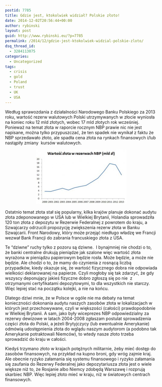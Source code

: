 ```yaml
---
postid: 7785
title: Gdzie jest, ktokolwiek widział? Polskie złoto!
date: 2014-12-02T20:56:44+00:00
author: rybinski
layout: post
guid: http://www.rybinski.eu/?p=7785
permalink: /2014/12/gdzie-jest-ktokolwiek-widzial-polskie-zloto/
dsq_thread_id:
  - 3284113075
categories:
  - Uncategorized
tags:
  - crisis
  - gold
  - Poland
  - trust
  - UK
  - USA
---
```

Według sprawozdania z działalności Narodowego Banku Polskiego za 2013 roku, wartość rezerw walutowych Polski utrzymywanych w złocie wyniosła na koniec roku 12 mld złotych, wobec 17 mld złotych rok wcześniej. Ponieważ na temat złota w raporcie rocznym NBP prawie nic nie jest napisane, można tylko przypuszczać, że ten spadek nie wynikał z faktu że NBP sprzedawało złoto, ale spadła cena złota na rynkach finansowych i/lub nastąpiły zmiany  kursów walutowych.

<p style="text-align: center;">
  <a href="/uploads/2014/12/gold.jpg"><img class="aligncenter" title="gold" src="/uploads/2014/12/gold-300x180.jpg" alt="" width="300" height="180" /></a>
</p>

Ostatnio temat złota stał się popularny, kilka krajów planuje dokonać audytu złota zdeponowanego w USA lub w Wielkiej Brytanii, Holandia sprowadziła 120 ton złota z depozytu w Rezerwie Federalnej z powrotem do kraju, a Szwajcarzy odrzucili propozycję zwiększenia rezerw złota w Banku Szwajcarii. Front Narodowy, który może przejąć niedługo władzę we Francji wezwał Bank Francji do zabrania francuskiego złota z USA.

Te “dziwne” ruchy tylko z pozoru są dziwne.  I bynajmniej nie chodzi o to, że banki centralne drukują pieniądze jak szalone więc wartość złota wyrażona w pieniądzu papierowym będzie rosła. Może będzie, a może nie będzie. Ale chodzi o to, że mamy do czynienia z rosnącą liczbą przypadków, kiedy okazuje się, że wartość fizycznego dobra nie odpowiada wielkości deklarowanej na papierze. Czyli mogłoby się tak zdarzyć, że gdy wszyscy deponujący jakieś fizyczne dobro zgłoszą się po nie  z otrzymanymi certyfikatami depozytowymi, to dla wszystkich nie starczy. Więc lepiej stać na początku kolejki, a nie na końcu.

Dlatego dziwi mnie, że w Polsce w ogóle nie ma debaty na temat konieczności dokonania audytu naszych zasobów złota w lokalizacjach w których jest przechowywane, czyli w większości (całości) prawdopodobnie w Wielkiej Brytanii. A sam, jako były wiceprezes NBP odpowiedzialny za rezerwy dewizowe w latach 2004-2008 zgłaszam postulat sprowadzenia części złota do Polski, a jeżeli Brytyjczycy (lub ewentualnie Amerykanie) odmówią udostępnienia złota do wglądu naszym audytorom (a podobno tak Amerykanie potraktowali Niemców), to wtedy nasze złoto trzeba sprowadzić do kraju w całości.

Kiedyś trzymano złoto w krajach potężnych militarnie, żeby mieć dostęp do zasobów finansowych, na przykład na kupno broni, gdy wróg zajmie kraj. Ale obecnie ryzyko załamania się systemu finansowego i ryzyko załamania się zaufania do Rezerwy Federalnej jako depozytariusza złota jest o wiele większe niż to, że Rosjanie albo Niemcy zdobędą Warszawę i rozprują skarbiec NBP. Więc lepiej złoto mieć w kraju, niż w światowych centrach finansowych.
